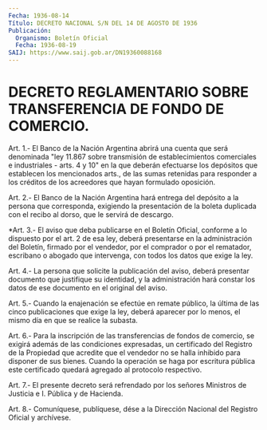```yaml
---
Fecha: 1936-08-14
Título: DECRETO NACIONAL S/N DEL 14 DE AGOSTO DE 1936
Publicación:
  Organismo: Boletín Oficial
  Fecha: 1936-08-19
SAIJ: https://www.saij.gob.ar/DN19360088168
---
```

# DECRETO REGLAMENTARIO SOBRE TRANSFERENCIA DE FONDO DE COMERCIO.

<a id="1"></a>
Art. 1.- El Banco de la Nación Argentina abrirá una cuenta que será denominada  "ley  11.867 sobre transmisión de establecimientos comerciales e industriales  -  arts.  4  y  10"  en  la que deberán efectuarse los depósitos que establecen los mencionados  arts.,  de las    sumas  retenidas  para responder  a  los  créditos  de  los acreedores que hayan formulado oposición.

<a id="2"></a>
Art.  2.-  El  Banco  de  la Nación Argentina hará entrega del depósito a la persona que corresponda,  exigiendo  la  presentación de  la  boleta duplicada con el recibo al dorso, que le servirá  de descargo.

<a id="3"></a>
*Art.  3.- El aviso que deba publicarse en el Boletín Oficial, conforme  a  lo  dispuesto  por  el  art.  2  de  esa  ley,  deberá presentarse en  la administración  del  Boletín,  firmado  por  el vendedor,  por el comprador o por el rematador, escribano o abogado que intervenga, con todos los datos que exige la ley.

<a id="4"></a>
Art.  4.-  La  persona  que solicite la publicación del aviso, deberá presentar  documento que  justifique  su  identidad,  y  la administración hará  constar  los  datos  de  ese  documento  en el original del aviso.

<a id="5"></a>
Art. 5.- Cuando la enajenación se efectúe en remate público, la última  de las  cinco  publicaciones  que  exige  la  ley,  deberá aparecer  por  lo menos, el mismo día en que se realice la subasta.

<a id="6"></a>
Art. 6.- Para la inscripción de las transferencias de fondos de comercio, se  exigirá  además  de  las  condiciones expresadas, un certificado  del Registro  de  la Propiedad que  acredite  que  el vendedor no se halla inhibido para  disponer  de sus bienes. Cuando la  operación  se  haga por  escritura pública  este  certificado quedará agregado al protocolo respectivo.

<a id="7"></a>
Art.  7.-  El presente decreto será refrendado por los señores Ministros de Justicia e I. Pública y de Hacienda.

<a id="8"></a>
Art. 8.- Comuníquese, publíquese, dése a la Dirección Nacional del Registro Oficial y archívese.